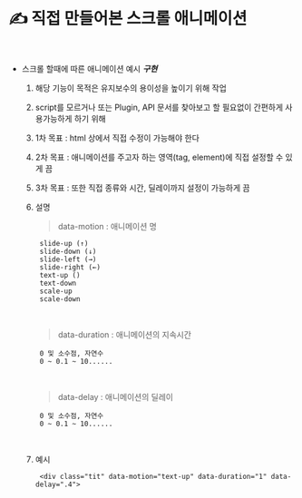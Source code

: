 # ✍️ 직접 만들어본 스크롤 애니메이션

<br />

* 스크롤 할때에 따른 애니메이션 예시 _**구현**_

    1. 해당 기능이 목적은 유지보수의 용이성을 높이기 위해 작업      
    2. script를 모르거나 또는 Plugin, API 문서를 찾아보고 할 필요없이 간편하게 사용가능하게 하기 위해
    3. 1차 목표 : html 상에서 직접 수정이 가능해야 한다
    4. 2차 목표 : 애니메이션를 주고자 하는 영역(tag, element)에 직접 설정할 수 있게 끔
    5. 3차 목표 : 또한 직접 종류와 시간, 딜레이까지 설정이 가능하게 끔
    6. 설명

        > data-motion : 애니메이션 명

            slide-up (↑)
            slide-down (↓)
            slide-left (→)
            slide-right (←)
            text-up ()
            text-down
            scale-up
            scale-down

        <br />

        > data-duration : 애니메이션의 지속시간

            0 및 소수점, 자연수
            0 ~ 0.1 ~ 10......
        
        <br />

        > data-delay : 애니메이션의 딜레이

            0 및 소수점, 자연수
            0 ~ 0.1 ~ 10......

        <br />

    6. 예시

            <div class="tit" data-motion="text-up" data-duration="1" data-delay=".4">

<br />



